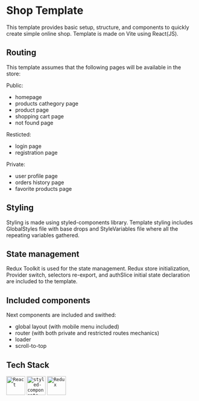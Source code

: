# Shop Template

This template provides basic setup, structure, and components to quickly create simple online shop. Template is made on Vite using React(JS).

## Routing

This template assumes that the following pages will be available in the store:

Public:

- homepage
- products cathegory page
- product page
- shopping cart page
- not found page

Resticted:

- login page
- registration page

Private:

- user profile page
- orders history page
- favorite products page

## Styling

Styling is made using styled-components library. Template styling includes GlobalStyles file with base drops and StyleVariables file where all the repeating variables gathered.

## State management

Redux Toolkit is used for the state management. Redux store initialization, Provider switch, selectors re-export, and authSlice initial state declaration are included to the template.

## Included components

Next components are included and swithed:

- global layout (with mobile menu included)
- router (with both private and restricted routes mechanics)
- loader
- scroll-to-top

## Tech Stack

<code><img height="50" src="https://user-images.githubusercontent.com/25181517/183897015-94a058a6-b86e-4e42-a37f-bf92061753e5.png" alt="React" title="React" /></code>
<code><img height="50" src="https://raw.githubusercontent.com/styled-components/brand/master/styled-components.png" alt="styled-components" title="styled-components" /></code>
<code><img height="50" src="https://user-images.githubusercontent.com/25181517/187896150-cc1dcb12-d490-445c-8e4d-1275cd2388d6.png" alt="Redux" title="Redux" /></code>
